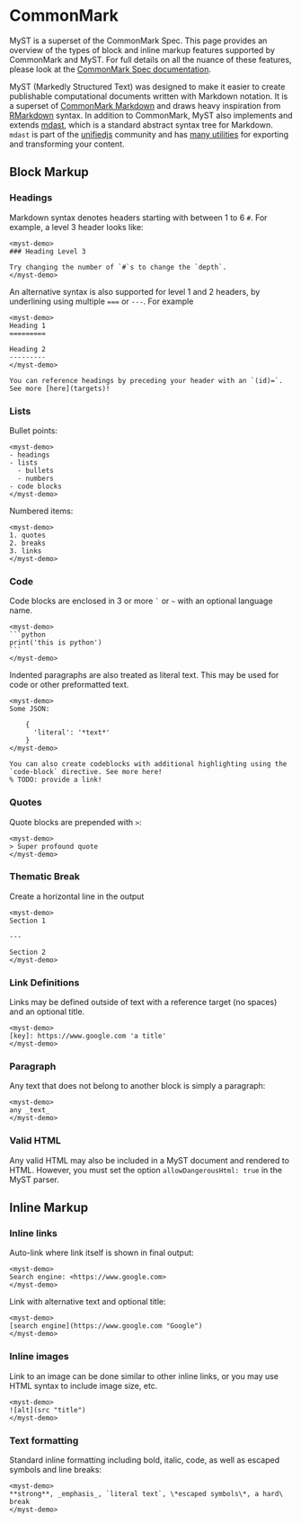 # CommonMark

MyST is a superset of the CommonMark Spec. This page provides an overview of the types of block and inline markup features supported by CommonMark and MyST. For full details on all the nuance of these features, please look at the [CommonMark Spec documentation](https://spec.commonmark.org/).

MyST (Markedly Structured Text) was designed to make it easier to create publishable computational documents written with Markdown notation. It is a superset of [CommonMark Markdown](https://commonmark.org/) and draws heavy inspiration from [RMarkdown](https://rmarkdown.rstudio.com/) syntax. In addition to CommonMark, MyST also implements and extends [mdast](https://github.com/syntax-tree/mdast), which is a standard abstract syntax tree for Markdown. `mdast` is part of the [unifiedjs](https://unifiedjs.com) community and has [many utilities](https://unifiedjs.com/explore/keyword/mdast/) for exporting and transforming your content.

## Block Markup

### Headings

Markdown syntax denotes headers starting with between 1 to 6 `#`.
For example, a level 3 header looks like:

```{raw} html
<myst-demo>
### Heading Level 3

Try changing the number of `#`s to change the `depth`.
</myst-demo>
```

An alternative syntax is also supported for level 1 and 2 headers,
by underlining using multiple `===` or `---`. For example

```{raw} html
<myst-demo>
Heading 1
=========

Heading 2
---------
</myst-demo>
```

```{seealso}
You can reference headings by preceding your header with an `(id)=`. See more [here](targets)!
```

### Lists

Bullet points:

```{raw} html
<myst-demo>
- headings
- lists
  - bullets
  - numbers
- code blocks
</myst-demo>
```

Numbered items:

```{raw} html
<myst-demo>
1. quotes
2. breaks
3. links
</myst-demo>
```

### Code

Code blocks are enclosed in 3 or more `` ` `` or `~` with an optional language name.

````{raw} html
<myst-demo>
```python
print('this is python')
```
</myst-demo>
````

Indented paragraphs are also treated as literal text. This may be used for code or other preformatted text.

```{raw} html
<myst-demo>
Some JSON:

    {
      'literal': '*text*'
    }
</myst-demo>
```

```{seealso}
You can also create codeblocks with additional highlighting using the `code-block` directive. See more here!
% TODO: provide a link!
```

### Quotes

Quote blocks are prepended with `>`:

```{raw} html
<myst-demo>
> Super profound quote
</myst-demo>
```

### Thematic Break

Create a horizontal line in the output

```{raw} html
<myst-demo>
Section 1

---

Section 2
</myst-demo>
```

### Link Definitions

Links may be defined outside of text with a reference target (no spaces) and an optional title.

```{raw} html
<myst-demo>
[key]: https://www.google.com 'a title'
</myst-demo>
```

### Paragraph

Any text that does not belong to another block is simply a paragraph:

```{raw} html
<myst-demo>
any _text_
</myst-demo>
```

### Valid HTML

Any valid HTML may also be included in a MyST document and rendered to HTML. However, you must set the option `allowDangerousHtml: true` in the MyST parser.

## Inline Markup

### Inline links

Auto-link where link itself is shown in final output:

```{raw} html
<myst-demo>
Search engine: <https://www.google.com>
</myst-demo>
```

Link with alternative text and optional title:

```{raw} html
<myst-demo>
[search engine](https://www.google.com "Google")
</myst-demo>
```

### Inline images

Link to an image can be done similar to other inline links, or you may use HTML syntax to include image size, etc.

```{raw} html
<myst-demo>
![alt](src "title")
</myst-demo>
```

### Text formatting

Standard inline formatting including bold, italic, code, as well as escaped symbols and line breaks:

```{raw} html
<myst-demo>
**strong**, _emphasis_, `literal text`, \*escaped symbols\*, a hard\
break
</myst-demo>
```
